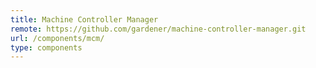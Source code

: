 ```yaml
---
title: Machine Controller Manager
remote: https://github.com/gardener/machine-controller-manager.git
url: /components/mcm/
type: components
---
```

